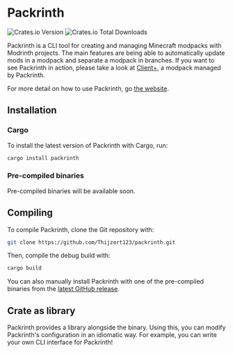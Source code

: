 # Packrinth
![Crates.io Version](https://img.shields.io/crates/v/packrinth?style=for-the-badge)
![Crates.io Total Downloads](https://img.shields.io/crates/d/packrinth?style=for-the-badge)

Packrinth is a CLI tool for creating and managing Minecraft modpacks with Modrinth projects. The main features are being able to automatically update mods in a modpack and separate a modpack in branches.
If you want to see Packrinth in action, please take a look at [Client+](https://github.com/Thijzert123/client-plus), a modpack managed by Packrinth.

For more detail on how to use Packrinth, go [the website](https://thijzert123.github.io/packrinth).

## Installation
### Cargo
To install the latest version of Packrinth with Cargo, run:
```bash
cargo install packrinth
```

### Pre-compiled binaries
Pre-compiled binaries will be available soon.

## Compiling
To compile Packrinth, clone the Git repository with:
```bash
git clone https://github.com/Thijzert123/packrinth.git
```
Then, compile the debug build with:
```bash
cargo build
```

You can also manually install Packrinth with one of the pre-compiled binaries from the [latest GitHub release](https://github.com/Thijzert123/packrinth/releases/latest).

## Crate as library
Packrinth provides a library alongside the binary. Using this, you can modify Packrinth's configuration
in an idiomatic way. For example, you can write your own CLI interface for Packrinth!
